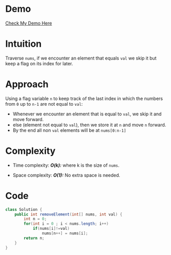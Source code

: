 # Demo
[Check My Demo Here](https://drive.google.com/file/d/1tirROjr15opHV7Bk3VS0uF4WHOMeMXko/view?usp=sharing)

# Intuition
Traverse `nums`, if we encounter an element that equals `val` we skip it but keep a flag on its index for later.

# Approach
Using a flag variable `n` to keep track of the last index in which the numbers from `0` up to `n-1` are not equal to `val`:
- Whenever we encounter an element that is equal to `val`, we skip it and move forward.
- else (element not equal to `val`), then we store it at `n` and move `n` forward.
- By the end all non `val` elements will be at `nums[0:n-1]`

# Complexity
- Time complexity:
  _**O(k):**_ where k is the size of `nums`.

- Space complexity:
  _**O(1):**_ No extra space is needed.

# Code
```java
class Solution {
    public int removeElement(int[] nums, int val) {
        int n = 0;
        for(int i = 0 ; i < nums.length; i++)
            if(nums[i]!=val)
                nums[n++] = nums[i];
        return n;
    }
}
```